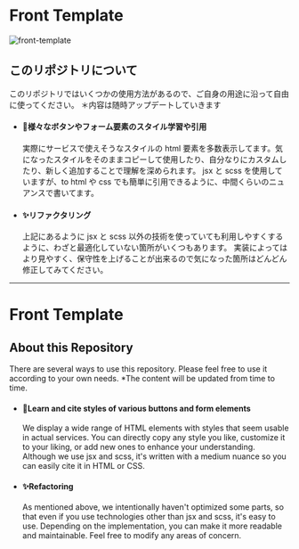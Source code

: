 # Front Template

![front-template](https://github.com/lewKcoder/front-template/assets/96109567/1a1b3065-6fdf-4f50-be38-f94ccf617ab0)


## このリポジトリについて

このリポジトリではいくつかの使用方法があるので、ご自身の用途に沿って自由に使ってください。
＊内容は随時アップデートしていきます

- #### :art:様々なボタンやフォーム要素のスタイル学習や引用

  実際にサービスで使えそうなスタイルの html 要素を多数表示してます。気になったスタイルをそのままコピーして使用したり、自分なりにカスタムしたり、新しく追加することで理解を深められます。
  jsx と scss を使用していますが、to html や css でも簡単に引用できるように、中間くらいのニュアンスで書いてます。

- #### :sparkles:リファクタリング

  上記にあるように jsx と scss 以外の技術を使っていても利用しやすくするように、わざと最適化していない箇所がいくつもあります。
  実装によってはより見やすく、保守性を上げることが出来るので気になった箇所はどんどん修正してみてください。

---

# Front Template

## About this Repository

There are several ways to use this repository. Please feel free to use it according to your own needs.
\*The content will be updated from time to time.

- #### :art:Learn and cite styles of various buttons and form elements

  We display a wide range of HTML elements with styles that seem usable in actual services. You can directly copy any style you like, customize it to your liking, or add new ones to enhance your understanding. Although we use jsx and scss, it's written with a medium nuance so you can easily cite it in HTML or CSS.

- #### :sparkles:Refactoring

  As mentioned above, we intentionally haven't optimized some parts, so that even if you use technologies other than jsx and scss, it's easy to use. Depending on the implementation, you can make it more readable and maintainable. Feel free to modify any areas of concern.
